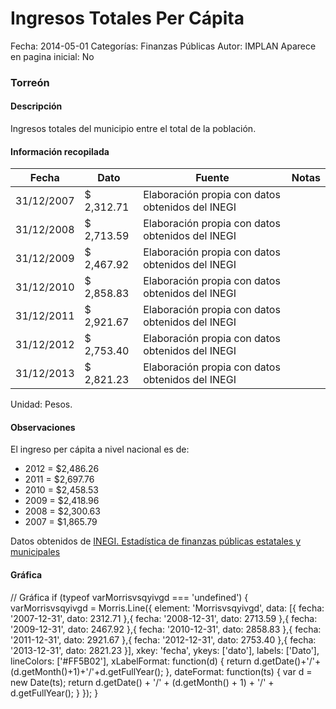 Ingresos Totales Per Cápita
=====

Fecha: 2014-05-01
Categorías: Finanzas Públicas
Autor: IMPLAN
Aparece en pagina inicial: No

### Torreón

#### Descripción

Ingresos totales del municipio entre el total de la población.

<!-- break -->

#### Información recopilada

<table class="table table-hover table-bordered matriz">
  <thead>
    <tr><th>Fecha</th><th>Dato</th><th>Fuente</th><th>Notas</th></tr>
  </thead>
  <tbody>
    <tr><td class="centrado">31/12/2007</td><td class="derecha">$ 2,312.71</td><td>Elaboración propia con datos obtenidos del INEGI</td><td></td></tr>
    <tr><td class="centrado">31/12/2008</td><td class="derecha">$ 2,713.59</td><td>Elaboración propia con datos obtenidos del INEGI</td><td></td></tr>
    <tr><td class="centrado">31/12/2009</td><td class="derecha">$ 2,467.92</td><td>Elaboración propia con datos obtenidos del INEGI</td><td></td></tr>
    <tr><td class="centrado">31/12/2010</td><td class="derecha">$ 2,858.83</td><td>Elaboración propia con datos obtenidos del INEGI</td><td></td></tr>
    <tr><td class="centrado">31/12/2011</td><td class="derecha">$ 2,921.67</td><td>Elaboración propia con datos obtenidos del INEGI</td><td></td></tr>
    <tr><td class="centrado">31/12/2012</td><td class="derecha">$ 2,753.40</td><td>Elaboración propia con datos obtenidos del INEGI</td><td></td></tr>
    <tr><td class="centrado">31/12/2013</td><td class="derecha">$ 2,821.23</td><td>Elaboración propia con datos obtenidos del INEGI</td><td></td></tr>
  </tbody>
</table>

Unidad: Pesos.

#### Observaciones

El ingreso per cápita a nivel nacional es de:

- 2012 = $2,486.26 
- 2011 = $2,697.76 
- 2010 = $2,458.53 
- 2009 = $2,418.96 
- 2008 = $2,300.63 
- 2007 = $1,865.79 

Datos obtenidos de [INEGI. Estadística de finanzas públicas estatales y municipales](http://www.inegi.org.mx/sistemas/olap/Proyectos/bd/continuas/finanzaspublicas/FPMun.asp?s=est&c=11289&proy=efipem_fmun)

#### Gráfica

<div id="Morrisvsqyivgd" class="grafica"></div>
  // Gráfica
  if (typeof varMorrisvsqyivgd === 'undefined') {
    varMorrisvsqyivgd = Morris.Line({
      element: 'Morrisvsqyivgd',
      data: [{ fecha: '2007-12-31', dato: 2312.71 },{ fecha: '2008-12-31', dato: 2713.59 },{ fecha: '2009-12-31', dato: 2467.92 },{ fecha: '2010-12-31', dato: 2858.83 },{ fecha: '2011-12-31', dato: 2921.67 },{ fecha: '2012-12-31', dato: 2753.40 },{ fecha: '2013-12-31', dato: 2821.23 }],
      xkey: 'fecha',
      ykeys: ['dato'],
      labels: ['Dato'],
      lineColors: ['#FF5B02'],
      xLabelFormat: function(d) { return d.getDate()+'/'+(d.getMonth()+1)+'/'+d.getFullYear(); },
      dateFormat: function(ts) { var d = new Date(ts); return d.getDate() + '/' + (d.getMonth() + 1) + '/' + d.getFullYear(); }
    });
  }

